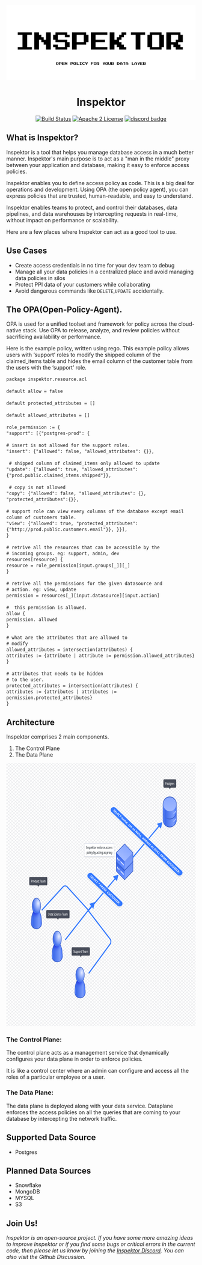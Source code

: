 <p align="center">
  <img src="docs/inspektor.png" alt="Inspektor" width="600" height="200" />
</p>

<h1 align="center">Inspektor</h1>
<p align="center">
  <a href="https://github.com/poonai/inspektor/actions/workflows/rust.yml"><img src="https://github.com/poonai/inspektor/actions/workflows/rust.yml/badge.svg" alt="Build Status"></a>
      <a href="https://github.com/poonai/inspektor/blob/main/LICENSE"><img src="https://img.shields.io/github/license/poonai/inspektor" alt="Apache 2 License" height="22"/></a>
<a href="https://discord.gg/YxZbDJHTxf"><img src="https://img.shields.io/discord/870545680463187989.svg" alt="discord badge" height="22"/></a>

      

</p>

## What is Inspektor?
Inspektor is a tool that helps you manage database access in a much better manner. Inspektor's main purpose is to act as a "man in the middle" proxy between your application and database, making it easy to enforce access policies.

Inspektor enables you to define access policy as code. This is a big deal for operations and development. Using OPA (the open policy agent), you can express policies that are trusted, human-readable, and easy to understand.

Inspektor enables teams to protect, and control their databases, data pipelines, and data warehouses by intercepting requests in real-time, without impact on performance or scalability. 

Here are a few places where Inspektor can act as a good tool to use.

## Use Cases
- Create access credentials in no time for your dev team to debug
- Manage all your data policies in a centralized place and avoid managing data policies in silos
- Protect PPI data of your customers while collaborating
- Avoid dangerous commands like `DELETE`,`UPDATE` accidentally. 

## The OPA(Open-Policy-Agent).

OPA is used for a unified toolset and framework for policy across the cloud-native stack. Use OPA to release, analyze, and review policies without sacrificing availability or performance.

Here is the example policy, written using rego. This example policy allows users with ‘support’ roles to modify the shipped column of the claimed_items table and hides the email column of the customer table from the users with the ‘support’ role.

```
package inspektor.resource.acl

default allow = false

default protected_attributes = []

default allowed_attributes = []

role_permission := {
"support": [{"postgres-prod": {

# insert is not allowed for the support roles.
"insert": {"allowed": false, "allowed_attributes": {}},
 
 # shipped column of claimed_items only allowed to update
"update": {"allowed": true, "allowed_attributes": {"prod.public.claimed_items.shipped"}},

 # copy is not allowed
"copy": {"allowed": false, "allowed_attributes": {}, "protected_attributes":{}},
 
# support role can view every columns of the database except email column of customers table.
"view": {"allowed": true, "protected_attributes": {"http://prod.public.customers.email"}}, }}],
}

# retrive all the resources that can be accessible by the 
# incoming groups. eg: support, admin, dev
resources[resource] {
resource = role_permission[input.groups[_]][_]
}

# retrive all the permissions for the given datasource and
# action. eg: view, update 
permission = resources[_][input.datasource][input.action]

#  this permission is allowed.
allow {
permission. allowed
}

# what are the attributes that are allowed to 
# modify
allowed_attributes = intersection(attributes) {
attributes := {attribute | attribute := permission.allowed_attributes}
}

# attributes that needs to be hidden 
# to the user.
protected_attributes = intersection(attributes) {
attributes := {attributes | attributes := permission.protected_attributes}
}
```

## Architecture
Inspektor comprises 2 main components. 
1. The Control Plane
2. The Data Plane

<p align="center">
  <img src="docs/static/img/inspektordesign.png" alt="Inspektor design"  height="700" />
</p>

### The Control Plane:
The control plane acts as a management service that dynamically configures your data plane in order to enforce policies. 

It is like a control center where an admin can configure and access all the roles of a particular employee or a user.

### The Data Plane:
The data plane is deployed along with your data service. Dataplane enforces the access policies on all the queries that are coming to your database by intercepting the network traffic.



## Supported Data Source
 - Postgres
 
## Planned Data Sources
 - Snowflake
 - MongoDB
 - MYSQL
 - S3

## Join Us!
*Inspektor is an open-source project. If you have some more amazing ideas to improve Inspektor or if you find some bugs or critical errors in the current code, then please let us know by joining the [Inspektor Discord](https://discord.gg/VsZbJw5v). You can also visit the Github Discussion.*

